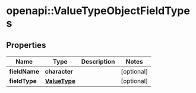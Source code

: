 # openapi::ValueTypeObjectFieldTypes


## Properties
Name | Type | Description | Notes
------------ | ------------- | ------------- | -------------
**fieldName** | **character** |  | [optional] 
**fieldType** | [**ValueType**](ValueType.md) |  | [optional] 


